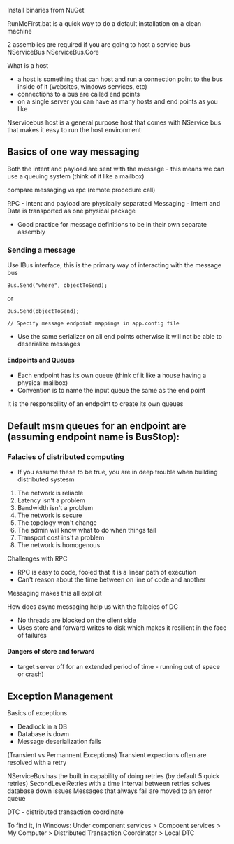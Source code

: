 Install binaries from NuGet

RunMeFirst.bat is a quick way to do a default installation on a clean machine


2 assemblies are required if you are going to host a service bus
NServiceBus
NServiceBus.Core

What is a host
- a host is something that can host and run a connection point to the bus inside of it (websites, windows services, etc)
- connections to a bus are called end points
- on a single server you can have as many hosts and end points as you like


Nservicebus host is a general purpose host that comes with NService bus that makes it easy to run the host environment


## Basics of one way messaging ##

Both the intent and payload are sent with the message - this means we can use a queuing system (think of it like a mailbox)

compare messaging vs rpc (remote procedure call)

RPC - Intent and payload are physically separated
Messaging - Intent and Data is transported as one physical package


- Good practice for message definitions to be in their own separate assembly

### Sending a message ###

Use IBus interface, this is the primary way of interacting with the message bus

~~~
Bus.Send("where", objectToSend);
~~~

or 

~~~
Bus.Send(objectToSend);

// Specify message endpoint mappings in app.config file
~~~


- Use the same serializer on all end points otherwise it will not be able to deserialize messages


#### Endpoints and Queues ####

- Each endpoint has its own queue (think of it like a house having a physical mailbox)
- Convention is to name the input queue the same as the end point

It is the responsbility of an endpoint to create its own queues

Default msm queues for an endpoint are (assuming endpoint name is BusStop):
- 

### Falacies of distributed computing ###

- If you assume these to be true, you are in deep trouble when building distributed systesm

1) The network is reliable
2) Latency isn't a problem
3) Bandwidth isn't a problem
4) The network is secure
5) The topology won't change
6) The admin will know what to do when things fail
7) Transport cost ins't a problem
8) The network is homogenous

Challenges with RPC
- RPC is easy to code, fooled that it is a linear path of execution
- Can't reason about the time between on line of code and another

Messaging makes this all explicit

How does async messaging help us with the falacies of DC

- No threads are blocked on the client side
- Uses store and forward writes to disk which makes it resilient in the face of failures

#### Dangers of store and forward ####

- target server off for an extended period of time - running out of space or crash)

## Exception Management ##

Basics of exceptions
- Deadlock in a DB
- Database is down
- Message deserialization fails

(Transient vs Permannent Exceptions) Transient expections often are resolved with a retry

NServiceBus has the built in capability of doing retries (by default 5 quick retries)
SecondLevelRetries with a time interval between retries solves database down issues
Messages that always fail are moved to an error queue

DTC - distributed transaction coordinate

To find it, in Windows:
Under component services > Compoent services > My Computer > Distributed Transaction Coordinator > Local DTC






